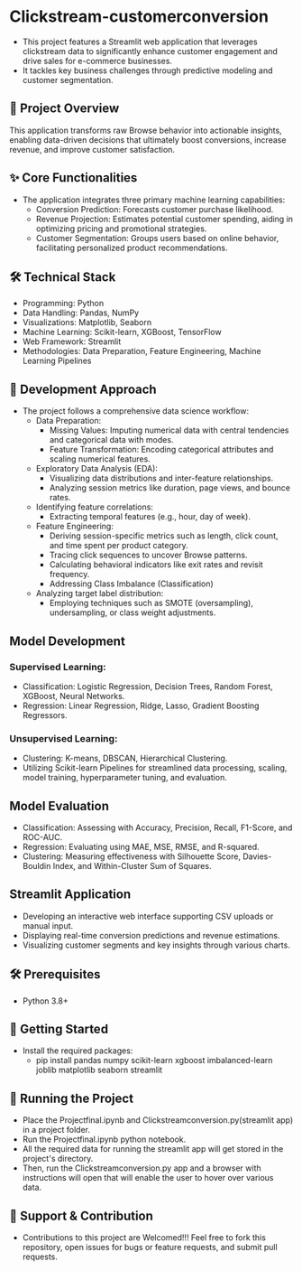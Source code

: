 # Clickstream-customerconversion
- This project features a Streamlit web application that leverages clickstream data to significantly enhance customer engagement and drive sales for e-commerce businesses.
- It tackles key business challenges through predictive modeling and customer segmentation.

## 🚀 Project Overview
This application transforms raw Browse behavior into actionable insights, enabling data-driven decisions that ultimately boost conversions, increase revenue, and improve customer satisfaction.

## ✨ Core Functionalities
- The application integrates three primary machine learning capabilities:
  * Conversion Prediction: Forecasts customer purchase likelihood.
  * Revenue Projection: Estimates potential customer spending, aiding in optimizing pricing and promotional strategies.
  * Customer Segmentation: Groups users based on online behavior, facilitating personalized product recommendations.

## 🛠️ Technical Stack
- Programming: Python
- Data Handling: Pandas, NumPy
- Visualizations: Matplotlib, Seaborn
- Machine Learning: Scikit-learn, XGBoost, TensorFlow
- Web Framework: Streamlit
- Methodologies: Data Preparation, Feature Engineering, Machine Learning Pipelines

## 🎯 Development Approach
- The project follows a comprehensive data science workflow:
  * Data Preparation:
      - Missing Values: Imputing numerical data with central tendencies and categorical data with modes.
      - Feature Transformation: Encoding categorical attributes and scaling numerical features.
  * Exploratory Data Analysis (EDA):
      - Visualizing data distributions and inter-feature relationships.
      - Analyzing session metrics like duration, page views, and bounce rates.
  * Identifying feature correlations:
      - Extracting temporal features (e.g., hour, day of week).
  * Feature Engineering:
      - Deriving session-specific metrics such as length, click count, and time spent per product category.
      - Tracing click sequences to uncover Browse patterns.
      - Calculating behavioral indicators like exit rates and revisit frequency.
      - Addressing Class Imbalance (Classification)
  * Analyzing target label distribution:
      - Employing techniques such as SMOTE (oversampling), undersampling, or class weight adjustments.
## Model Development
### Supervised Learning:
  - Classification: Logistic Regression, Decision Trees, Random Forest, XGBoost, Neural Networks.
  - Regression: Linear Regression, Ridge, Lasso, Gradient Boosting Regressors.
### Unsupervised Learning:
  - Clustering: K-means, DBSCAN, Hierarchical Clustering.
  - Utilizing Scikit-learn Pipelines for streamlined data processing, scaling, model training, hyperparameter tuning, and evaluation.
## Model Evaluation
  - Classification: Assessing with Accuracy, Precision, Recall, F1-Score, and ROC-AUC.
  - Regression: Evaluating using MAE, MSE, RMSE, and R-squared.
  - Clustering: Measuring effectiveness with Silhouette Score, Davies-Bouldin Index, and Within-Cluster Sum of Squares.
## Streamlit Application
  - Developing an interactive web interface supporting CSV uploads or manual input.
  - Displaying real-time conversion predictions and revenue estimations.
  - Visualizing customer segments and key insights through various charts.

## 🛠️ Prerequisites
  - Python 3.8+

## 🚀 Getting Started
  - Install the required packages:
    - pip install pandas numpy scikit-learn xgboost imbalanced-learn joblib matplotlib seaborn streamlit
## 🚀 Running the Project
  - Place the Projectfinal.ipynb and Clickstreamconversion.py(streamlit app) in a project folder.
  - Run the Projectfinal.ipynb python notebook.
  - All the required data for running the streamlit app will get stored in the project's directory.
  - Then, run the Clickstreamconversion.py app and a browser with instructions will open that will enable the user to hover over various data.
## 🤝 Support & Contribution
- Contributions to this project are Welcomed!!! Feel free to fork this repository, open issues for bugs or feature requests, and submit pull requests.
